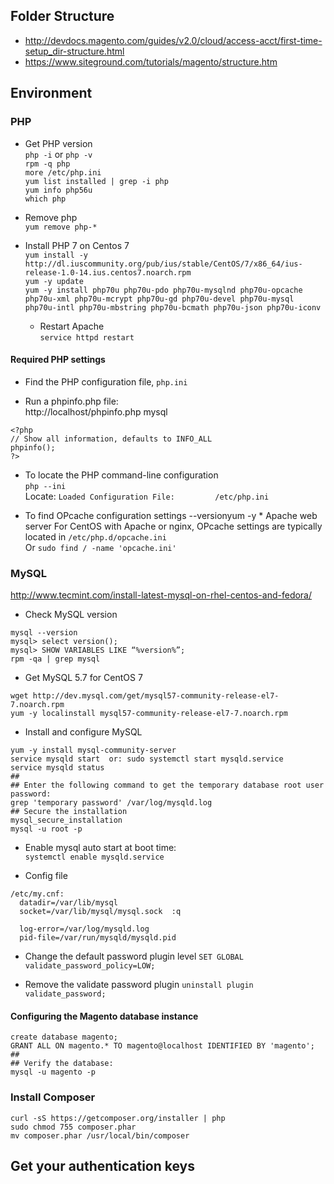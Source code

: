 ## Folder Structure
- http://devdocs.magento.com/guides/v2.0/cloud/access-acct/first-time-setup_dir-structure.html
- https://www.siteground.com/tutorials/magento/structure.htm


## Environment



### PHP
- Get PHP version  
`php -i` or `php -v`  
`rpm -q php`  
`more /etc/php.ini`  
`yum list installed | grep -i php`  
`yum info php56u`  
`which php`

- Remove php  
`yum remove php-*`

- Install PHP 7 on Centos 7  
`yum install -y http://dl.iuscommunity.org/pub/ius/stable/CentOS/7/x86_64/ius-release-1.0-14.ius.centos7.noarch.rpm`  
`yum -y update`  
`yum -y install php70u php70u-pdo php70u-mysqlnd php70u-opcache php70u-xml php70u-mcrypt php70u-gd php70u-devel php70u-mysql php70u-intl php70u-mbstring php70u-bcmath php70u-json php70u-iconv`

  - Restart Apache  
`service httpd restart`

#### Required PHP settings
-  Find the PHP configuration file, `php.ini`  
  *  Run a phpinfo.php file:   
  http://localhost/phpinfo.php  mysql
  ```
  <?php
  // Show all information, defaults to INFO_ALL
  phpinfo();
  ?>
  ```
  * To locate the PHP command-line configuration  
  `php --ini`  
  Locate: `Loaded Configuration File:         /etc/php.ini`

- To find OPcache configuration settings
--versionyum -y   * Apache web server
  For CentOS with Apache or nginx, OPcache settings are typically located in `/etc/php.d/opcache.ini`  
  Or `sudo find / -name 'opcache.ini'`


### MySQL
http://www.tecmint.com/install-latest-mysql-on-rhel-centos-and-fedora/

- Check MySQL version
```
mysql --version
mysql> select version();
mysql> SHOW VARIABLES LIKE “%version%”;
rpm -qa | grep mysql
```

- Get MySQL 5.7 for CentOS 7
```
wget http://dev.mysql.com/get/mysql57-community-release-el7-7.noarch.rpm
yum -y localinstall mysql57-community-release-el7-7.noarch.rpm
```

- Install and configure MySQL  
```
yum -y install mysql-community-server
service mysqld start  or: sudo systemctl start mysqld.service  
service mysqld status
##
## Enter the following command to get the temporary database root user password:
grep 'temporary password' /var/log/mysqld.log
## Secure the installation
mysql_secure_installation
mysql -u root -p
```

- Enable mysql auto start at boot time:  
`systemctl enable mysqld.service`


- Config file
```
/etc/my.cnf:  
  datadir=/var/lib/mysql  
  socket=/var/lib/mysql/mysql.sock  :q

  log-error=/var/log/mysqld.log  
  pid-file=/var/run/mysqld/mysqld.pid  
```

- Change the default password plugin level
`SET GLOBAL validate_password_policy=LOW;`

- Remove the validate password plugin
`uninstall plugin validate_password;`


#### Configuring the Magento database instance
```
create database magento;
GRANT ALL ON magento.* TO magento@localhost IDENTIFIED BY 'magento';
##
## Verify the database:
mysql -u magento -p
```

### Install Composer
```
curl -sS https://getcomposer.org/installer | php
sudo chmod 755 composer.phar
mv composer.phar /usr/local/bin/composer
```


## Get your authentication keys
